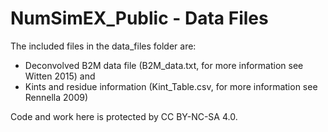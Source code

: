 # NumSimEX_Public - Data Files

The included files in the data_files folder are:

* Deconvolved B2M data file (B2M_data.txt, for more information see Witten 2015) and
* Kints and residue information (Kint_Table.csv, for more information see Rennella 2009)


Code and work here is protected by CC BY-NC-SA 4.0.
